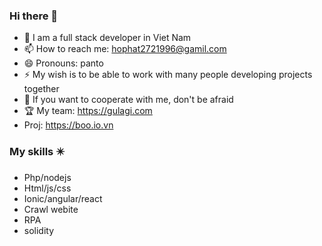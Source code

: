 ### Hi there 👋 

+ 🔭 I am a full stack developer in Viet Nam
+ 📫 How to reach me: hophat2721996@gamil.com
+ 😄 Pronouns: panto
+ ⚡ My wish is to be able to work with many people developing projects together
+ 💬 If you want to cooperate with me, don't be afraid
+ 🏆  My team: https://gulagi.com
+ Proj: https://boo.io.vn
  
### My skills ✴️ 
* Php/nodejs
* Html/js/css
* Ionic/angular/react
* Crawl webite
* RPA
* solidity
